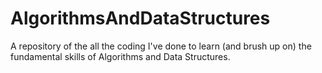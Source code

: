 # AlgorithmsAndDataStructures
A repository of the all the coding I've done to learn (and brush up on) the fundamental skills of Algorithms and Data Structures.
